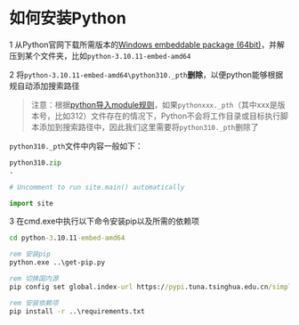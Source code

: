 # 如何安装Python

1 从Python官网下载所需版本的[Windows embeddable package (64bit)](https://www.python.org/downloads/windows/)，并解压到某个文件夹，比如`python-3.10.11-embed-amd64`

2 将`python-3.10.11-embed-amd64\python310._pth`**删除**，以便python能够根据规自动添加搜索路径

> 注意：根据[python导入module规则](https://docs.python.org/zh-cn/3/using/windows.html#finding-modules)，如果`pythonxxx._pth`（其中xxx是版本号，比如312）文件存在的情况下，Python不会将工作目录或目标执行脚本添加到搜索路径中，因此我们这里需要将`python310._pth`删除了

`python310._pth`文件中内容一般如下：

```python
python310.zip
.

# Uncomment to run site.main() automatically

import site
```

3 在cmd.exe中执行以下命令安装pip以及所需的依赖项

```bat
cd python-3.10.11-embed-amd64

rem 安装pip
python.exe ..\get-pip.py

rem 切换国内源
pip config set global.index-url https://pypi.tuna.tsinghua.edu.cn/simple

rem 安装依赖项
pip install -r ..\requirements.txt
```
